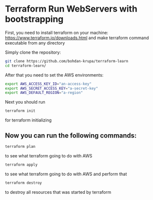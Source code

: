 # Terraform Run WebServers with bootstrapping

First, you need to install terraform on your machine: https://www.terraform.io/downloads.html and make terraform command executable from any directory

Simply clone the repository:

```sh
git clone https://github.com/bohdan-krupa/terraform-learn
cd terraform-learn/
```

After that you need to set the AWS environments:
```sh
export AWS_ACCESS_KEY_ID="an-access-key"
export AWS_SECRET_ACCESS_KEY="a-secret-key"
export AWS_DEFAULT_REGION="a-region"
```

Next you should run
```sh
terraform init
```
for terraform initializing

Now you can run the following commands:
---
```sh
terraform plan
```
to see what terraform going to do with AWS

```sh
terraform apply
```
to see what terraform going to do with AWS and perform that

```sh
terraform destroy
```
to destroy all resources that was started by terraform